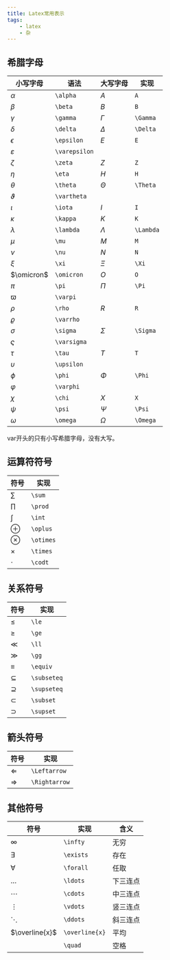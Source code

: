 ```yaml
---
title: Latex常用表示
tags: 
    - latex
    - 杂
---
```



## 希腊字母


|小写字母|语法|大写字母|实现|
|---------|--------|------|-----------|
|$\alpha$| `\alpha` |$A$|`A` |
|$\beta$| `\beta` |$B$|`B` |
|$\gamma$|`\gamma`|$\Gamma$|`\Gamma`|
|$\delta$|`\delta` |$\Delta$|`\Delta` |
|$\epsilon$|`\epsilon` |$E$|`E` |
|$\varepsilon$|`\varepsilon`|
|$\zeta$|`\zeta`|$Z$ |`Z`|
|$\eta$|`\eta`|$H$|`H`|
|$\theta$|`\theta`|$\Theta$|`\Theta`|
|$\vartheta$|`\vartheta` |
|$\iota$|`\iota` |$I$|`I` |
|$\kappa$|`\kappa` |$K$|`K` |
|$\lambda$|`\lambda` |$\Lambda$|`\Lambda` |
|$\mu$|`\mu` |$M$|`M`|
|$\nu$|`\nu` |$N$|`N`|
|$\xi$|`\xi`|$\Xi$|`\Xi`|
|$\omicron$|`\omicron`|$O$|`O`|
|$\pi$|`\pi`|$\Pi$|`\Pi` |
|$\varpi$|`\varpi` |
|$\rho$|`\rho` |$R$|`R` |
|$\varrho$|`\varrho` |
|$\sigma$|`\sigma` |$\Sigma$|`\Sigma` |
|$\varsigma$|`\varsigma` |
|$\tau$|`\tau` |$T$|`T` |
|$\upsilon$|`\upsilon` |
|$\phi$|`\phi` |$\Phi$|`\Phi` |
|$\varphi$|`\varphi` |
|$\chi$|`\chi` | $X$ | `X` |
|$\psi$|`\psi` |$\Psi$|`\Psi` |
|$\omega$|`\omega`|$\Omega$|`\Omega`|


var开头的只有小写希腊字母，没有大写。

## 运算符符号


|符号|实现|
|---|---|
|$\sum$|`\sum`|
|$\prod$|`\prod`|
|$\int$|`\int`|
|$\oplus$|`\oplus`|
|$\otimes$|`\otimes`|
|$\times$|`\times`|
|$\cdot$|`\codt`|


## 关系符号


|符号|实现|
|---|---|
|$\le$|`\le`|
|$\ge$|`\ge`|
|$\ll$|`\ll`|
|$\gg$|`\gg`|
|$\equiv$|`\equiv`|
|$\subseteq$| `\subseteq` |
|$\supseteq$| `\supseteq` |
|$\subset$| `\subset` |
|$\supset$| `\supset` | 


## 箭头符号


|符号|实现|
|---|---|
|$\Leftarrow$|`\Leftarrow`|
|$\Rightarrow$|`\Rightarrow`|


## 其他符号


|符号|实现|含义|
|---|---|---|
|$\infty$|`\infty`|无穷|
|$\exists$|`\exists`|存在|
|$\forall$|`\forall`|任取|
|$\ldots$|`\ldots`|下三连点|
|$\cdots$|`\cdots`|中三连点|
|$\vdots$|`\vdots`|竖三连点|
|$\ddots$|`\ddots`|斜三连点|
|$\overline{x}$|`\overline{x}`|平均|
|$\quad$|`\quad` |空格|

